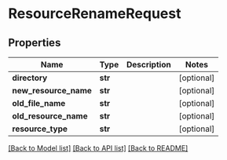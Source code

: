 # ResourceRenameRequest

## Properties
Name | Type | Description | Notes
------------ | ------------- | ------------- | -------------
**directory** | **str** |  | [optional] 
**new_resource_name** | **str** |  | [optional] 
**old_file_name** | **str** |  | [optional] 
**old_resource_name** | **str** |  | [optional] 
**resource_type** | **str** |  | [optional] 

[[Back to Model list]](../README.md#documentation-for-models) [[Back to API list]](../README.md#documentation-for-api-endpoints) [[Back to README]](../README.md)


